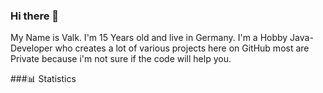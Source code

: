 ### Hi there 👋

My Name is Valk. 
I'm 15 Years old and live in Germany. 
I'm a Hobby Java-Developer who creates a lot of various projects here on GitHub most are Private because i'm not sure if the code will help you. 

###📊 Statistics
<!-- BLOG-POST-LIST:START -->
<!-- BLOG-POST-LIST:END -->
